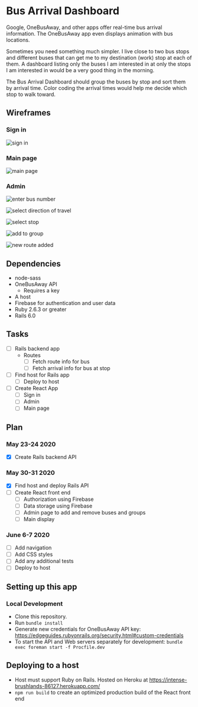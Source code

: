 # Bus Arrival Dashboard

Google, OneBusAway, and other apps offer real-time bus arrival information. The OneBusAway app even displays animation with bus locations.

Sometimes you need something much simpler. I live close to two bus stops and different buses that can get me to my destination (work) stop at each of them. A dashboard listing only the buses I am interested in at only the stops I am interested in would be a very good thing in the morning.

The Bus Arrival Dashboard should group the buses by stop and sort them by arrival time. Color coding the arrival times would help me decide which stop to walk toward.

## Wireframes

### Sign in
![sign in](wireframes/images/images.001.png)

### Main page
![main page](./wireframes/images/images.007.png)

### Admin
![enter bus number](./wireframes/images/images.002.png)

![select direction of travel](./wireframes/images/images.003.png)

![select stop](./wireframes/images/images.004.png)

![add to group](./wireframes/images/images.005.png)

![new route added](./wireframes/images/images.006.png)

## Dependencies

- node-sass
- OneBusAway API
  - Requires a key
- A host
- Firebase for authentication and user data
- Ruby 2.6.3 or greater
- Rails 6.0


## Tasks

- [ ] Rails backend app
  - Routes
    - [ ] Fetch route info for bus
    - [ ] Fetch arrival info for bus at stop
- [ ] Find host for Rails app
  - [ ] Deploy to host
- [ ] Create React App
  - [ ] Sign in
  - [ ] Admin
  - [ ] Main page

## Plan

### May 23-24 2020

- [x] Create Rails backend API

### May 30-31 2020

- [x] Find host and deploy Rails API
- [ ] Create React front end
  - [ ] Authorization using Firebase
  - [ ] Data storage using Firebase
  - [ ] Admin page to add and remove buses and groups
  - [ ] Main display

### June 6-7 2020

- [ ] Add navigation
- [ ] Add CSS styles
- [ ] Add any additional tests
- [ ] Deploy to host

## Setting up this app

### Local Development

- Clone this repository.
- Run `bundle install`
- Generate new credentials for OneBusAway API key: https://edgeguides.rubyonrails.org/security.html#custom-credentials
- To start the API and Web servers separately for development: `bundle exec foreman start -f Procfile.dev`

## Deploying to a host

- Host must support Ruby on Rails. Hosted on Heroku at https://intense-brushlands-86127.herokuapp.com/
- `npm run build` to create an optimized production build of the React front end
